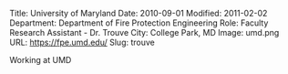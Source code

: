 Title: University of Maryland
Date: 2010-09-01
Modified: 2011-02-02
Department: Department of Fire Protection Engineering
Role: Faculty Research Assistant - Dr. Trouve
City: College Park, MD
Image: umd.png
URL: https://fpe.umd.edu/
Slug: trouve

Working at UMD